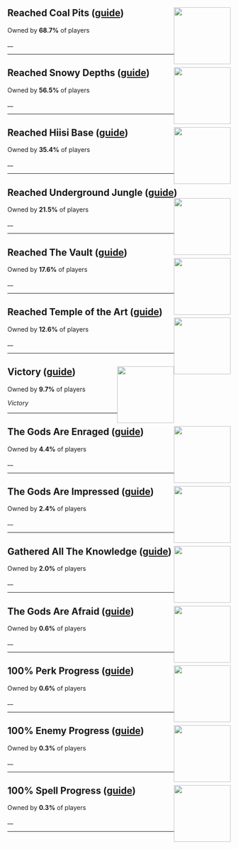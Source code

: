 ## Reached Coal Pits ([guide](/guides/Noita/Reached_Coal_Pits.md)) <img style="float: right;" src="https://cdn.cloudflare.steamstatic.com/steamcommunity/public/images/apps/881100/758f9b900906a4dd07fc120aba01daf5e3851045.jpg" width="128" height="128">

Owned by **68.7%** of players

__

---

## Reached Snowy Depths ([guide](/guides/Noita/Reached_Snowy_Depths.md)) <img style="float: right;" src="https://cdn.cloudflare.steamstatic.com/steamcommunity/public/images/apps/881100/84d2845edbfe01a27b855f235023d7ea5f3e770a.jpg" width="128" height="128">

Owned by **56.5%** of players

__

---

## Reached Hiisi Base ([guide](/guides/Noita/Reached_Hiisi_Base.md)) <img style="float: right;" src="https://cdn.cloudflare.steamstatic.com/steamcommunity/public/images/apps/881100/c219c3651fcf6dd48c3db6fbbbbd18a39c397697.jpg" width="128" height="128">

Owned by **35.4%** of players

__

---

## Reached Underground Jungle ([guide](/guides/Noita/Reached_Underground_Jungle.md)) <img style="float: right;" src="https://cdn.cloudflare.steamstatic.com/steamcommunity/public/images/apps/881100/5183ddeee913f877125231433214d75809f2721b.jpg" width="128" height="128">

Owned by **21.5%** of players

__

---

## Reached The Vault ([guide](/guides/Noita/Reached_The_Vault.md)) <img style="float: right;" src="https://cdn.cloudflare.steamstatic.com/steamcommunity/public/images/apps/881100/7e66ed4b29a19b4fbe2a7ef4f7384aabaad2f57a.jpg" width="128" height="128">

Owned by **17.6%** of players

__

---

## Reached Temple of the Art ([guide](/guides/Noita/Reached_Temple_of_the_Art.md)) <img style="float: right;" src="https://cdn.cloudflare.steamstatic.com/steamcommunity/public/images/apps/881100/326dc54c8eb0c61eb48d48bda09bd3fe5c7f3521.jpg" width="128" height="128">

Owned by **12.6%** of players

__

---

## Victory ([guide](/guides/Noita/Victory.md)) <img style="float: right;" src="https://cdn.cloudflare.steamstatic.com/steamcommunity/public/images/apps/881100/0ce1e76c000037efd33d90d20bfa1b8c373b2e3a.jpg" width="128" height="128">

Owned by **9.7%** of players

_Victory_

---

## The Gods Are Enraged ([guide](/guides/Noita/The_Gods_Are_Enraged.md)) <img style="float: right;" src="https://cdn.cloudflare.steamstatic.com/steamcommunity/public/images/apps/881100/1c0696634744b2caceaff11b4de1ab0dcf7ab4a7.jpg" width="128" height="128">

Owned by **4.4%** of players

__

---

## The Gods Are Impressed ([guide](/guides/Noita/The_Gods_Are_Impressed.md)) <img style="float: right;" src="https://cdn.cloudflare.steamstatic.com/steamcommunity/public/images/apps/881100/b9aae70a7f07ca96cb9f531bff48119611e0227d.jpg" width="128" height="128">

Owned by **2.4%** of players

__

---

## Gathered All The Knowledge ([guide](/guides/Noita/Gathered_All_The_Knowledge.md)) <img style="float: right;" src="https://cdn.cloudflare.steamstatic.com/steamcommunity/public/images/apps/881100/c888cdb9375f8dc2a7ef516ddfb7f2822917aecb.jpg" width="128" height="128">

Owned by **2.0%** of players

__

---

## The Gods Are Afraid ([guide](/guides/Noita/The_Gods_Are_Afraid.md)) <img style="float: right;" src="https://cdn.cloudflare.steamstatic.com/steamcommunity/public/images/apps/881100/08794789c5e8c3f1f85e3993fb36a4b49ac29b91.jpg" width="128" height="128">

Owned by **0.6%** of players

__

---

## 100% Perk Progress ([guide](/guides/Noita/100__Perk_Progress.md)) <img style="float: right;" src="https://cdn.cloudflare.steamstatic.com/steamcommunity/public/images/apps/881100/4a730e833b0b3d1c626ea5036db56e81054b7d7b.jpg" width="128" height="128">

Owned by **0.6%** of players

__

---

## 100% Enemy Progress ([guide](/guides/Noita/100__Enemy_Progress.md)) <img style="float: right;" src="https://cdn.cloudflare.steamstatic.com/steamcommunity/public/images/apps/881100/18c76ae26e6cb5c0743863e8e31a45b203ce7fa9.jpg" width="128" height="128">

Owned by **0.3%** of players

__

---

## 100% Spell Progress ([guide](/guides/Noita/100__Spell_Progress.md)) <img style="float: right;" src="https://cdn.cloudflare.steamstatic.com/steamcommunity/public/images/apps/881100/fc37560f3506ab3cfd5e4f5513d6c8c2885a40ec.jpg" width="128" height="128">

Owned by **0.3%** of players

__

---

